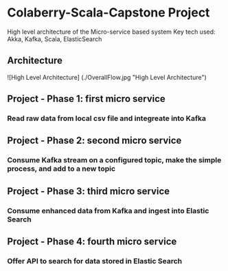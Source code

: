 # Colaberry-Scala-Capstone Project 
High level architecture of the Micro-service based system
Key tech used: Akka, Kafka, Scala, ElasticSearch

## Architecture
![High Level Architecture] (./OverallFlow.jpg "High Level Architecture")

## Project - Phase 1: first micro service 
### Read raw data from local csv file and integreate into Kafka

## Project - Phase 2: second micro service 
### Consume Kafka stream on a configured topic, make the simple process, and add to a new topic 

## Project - Phase 3: third micro service
### Consume enhanced data from Kafka and ingest into Elastic Search 

## Project - Phase 4: fourth micro service 
### Offer API to search for data stored in Elastic Search 





